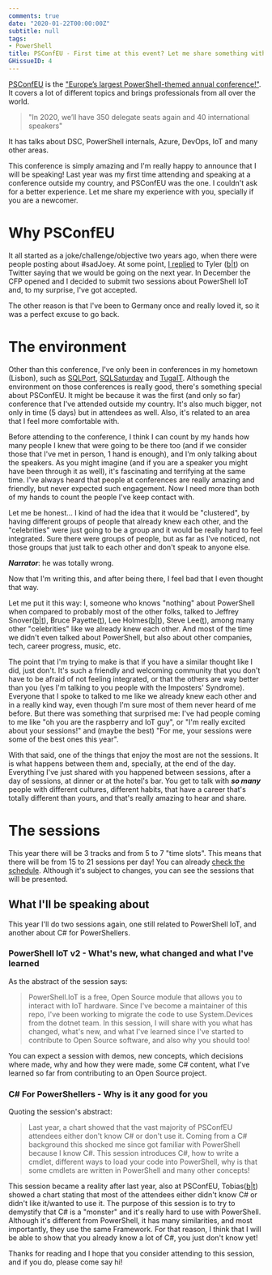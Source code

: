 ```yaml
---
comments: true
date: "2020-01-22T00:00:00Z"
subtitle: null
tags:
- PowerShell
title: PSConfEU - First time at this event? Let me share something with you
GHissueID: 4
---
```


[PSConfEU](https://psconf.eu/) is the ["Europe’s largest PowerShell-themed annual conference!"](https://psconf.eu/about.html).
It covers a lot of different topics and brings professionals from all over the world. 

> "In 2020, we’ll have 350 delegate seats again and 40 international speakers"

It has talks about DSC, PowerShell internals, Azure, DevOps, IoT and many other areas.

This conference is simply amazing and I'm really happy to announce that I will be speaking!
Last year was my first time attending and speaking at a conference outside my country, and PSConfEU was the one. 
I couldn't ask for a better experience.
Let me share my experience with you, specially if you are a newcomer.

# Why PSConfEU

It all started as a joke/challenge/objective two years ago, when there were people posting about #sadJoey.
At some point, [I replied](https://twitter.com/DanielSilv9/status/991009571757088769) to Tyler ([b](https://tylerleonhardt.com/)|[t](https://twitter.com/TylerLeonhardt)) on Twitter saying that we would be going on the next year.
In December the CFP opened and I decided to submit two sessions about PowerShell IoT and, to my surprise, I've got accepted.

The other reason is that I've been to Germany once and really loved it, so it was a perfect excuse to go back.

# The environment

Other than this conference, I've only been in conferences in my hometown (Lisbon), such as [SQLPort](http://sqlport.com/sql-server/), [SQLSaturday](https://sqlsaturday.com/) and [TugaIT](https://tugait.pt/).
Although the environment on those conferences is really good, there's something special about PSConfEU.
It might be because it was the first (and only so far) conference that I've attended outside my country.
It's also much bigger, not only in time (5 days) but in attendees as well. Also, it's related to an area that I feel more comfortable with.

Before attending to the conference, I think I can count by my hands how many people I knew that were going to be there too (and if we consider those that I've met in person, 1 hand is enough), and I'm only talking about the speakers.
As you might imagine (and if you are a speaker you might have been through it as well), it's fascinating and terrifying at the same time.
I've always heard that people at conferences are really amazing and friendly, but never expected such engagement.
Now I need more than both of my hands to count the people I've keep contact with.

Let me be honest... I kind of had the idea that it would be "clustered", by having different groups of people that already knew each other, and the "celebrities" were just going to be a group and it would be really hard to feel integrated.
Sure there were groups of people, but as far as I've noticed, not those groups that just talk to each other and don't speak to anyone else. 

***Narrator***: he was totally wrong.

Now that I'm writing this, and after being there, I feel bad that I even thought that way.

Let me put it this way: I, someone who knows "nothing" about PowerShell when compared to probably most of the other folks, talked to Jeffrey Snover([b](http://jsnover.com/index.html#Oct11_jps_1)|[t](https://twitter.com/jsnover)), Bruce Payette([t](https://twitter.com/BrucePayette)), Lee Holmes([b](https://www.leeholmes.com/blog/)|[t](https://twitter.com/Lee_Holmes)), Steve Lee([t](https://twitter.com/Steve_MSFT)), among many other "celebrities" like we already knew each other.
And most of the time we didn't even talked about PowerShell, but also about other companies, tech, career progress, music, etc.


The point that I'm trying to make is that if you have a similar thought like I did, just don't. 
It's such a friendly and welcoming community that you don't have to be afraid of not feeling integrated, or that the others are way better than you (yes I'm talking to you people with the Imposters' Syndrome).
Everyone that I spoke to talked to me like we already knew each other and in a really kind way, even though I'm sure most of them never heard of me before.
But there was something that surprised me: I've had people coming to me like "oh you are the raspberry and IoT guy", or "I'm really excited about your sessions!" and (maybe the best) "For me, your sessions were some of the best ones this year".

With that said, one of the things that enjoy the most are not the sessions.
It is what happens between them and, specially, at the end of the day.
Everything I've just shared with you happened between sessions, after a day of sessions, at dinner or at the hotel's bar.
You get to talk with ***so many*** people with different cultures, different habits, that have a career that's totally different than yours, and that's really amazing to hear and share.

# The sessions

This year there will be 3 tracks and from 5 to 7 "time slots". This means that there will be from 15 to 21 sessions per day!
You can already [check the schedule](https://psconf.eu/schedule). Although it's subject to changes, you can see the sessions that will be presented.

## What I'll be speaking about

This year I'll do two sessions again, one still related to PowerShell IoT, and another about C# for PowerShellers.

### PowerShell IoT v2 - What's new, what changed and what I've learned

As the abstract of the session says:

> PowerShell.IoT is a free, Open Source module that allows you to interact with IoT hardware.
Since I've become a maintainer of this repo, I've been working to migrate the code to use System.Devices from the dotnet team.
In this session, I will share with you what has changed, what's new, and what I've learned since I've started to contribute to Open Source software, and also why you should too!

You can expect a session with demos, new concepts, which decisions where made, why and how they were made, some C# content, what I've learned so far from contributing to an Open Source project.

### C# For PowerShellers - Why is it any good for you

Quoting the session's abstract:

> Last year, a chart showed that the vast majority of PSConfEU attendees either don't know C# or don't use it.
Coming from a C# background this shocked me since got familiar with PowerShell because I know C#.
This session introduces C#, how to write a cmdlet, different ways to load your code into PowerShell, why is that some cmdlets are written in PowerShell and many other concepts!

This session became a reality after last year, also at PSConfEU, Tobias([b](http://www.powertheshell.com/)|[t](https://twitter.com/TobiasPSP)) showed a chart stating that most of the attendees either didn't know C# or didn't like it/wanted to use it.
The purpose of this session is to try to demystify that C# is a "monster" and it's really hard to use with PowerShell.
Although it's different from PowerShell, it has many similarities, and most importantly, they use the same Framework.
For that reason, I think that I will be able to show that you already know a lot of C#, you just don't know yet!

Thanks for reading and I hope that you consider attending to this session, and if you do, please come say hi!

